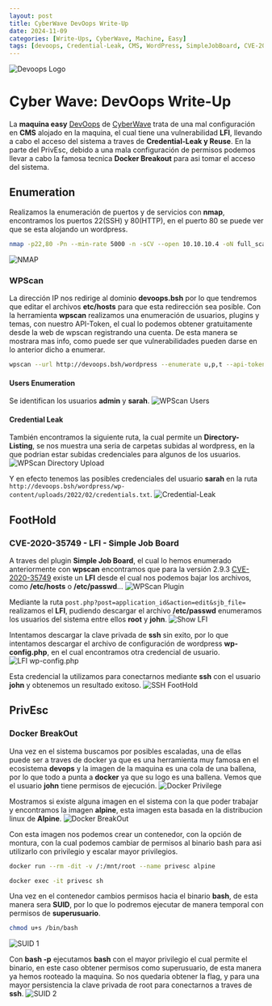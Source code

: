 ```yaml
---
layout: post
title: CyberWave DevOops Write-Up
date: 2024-11-09
categories: [Write-Ups, CyberWave, Machine, Easy]
tags: [devoops, Credential-Leak, CMS, WordPress, SimpleJobBoard, CVE-2020-35749, LFI, Docker-Breakout, Easy, Linux ]
---
```

![Devoops Logo](/assets/post_details/devoops/devoops_logo.png)
# Cyber Wave: DevOops Write-Up
La **maquina easy** [DevOops](https://training.cyberwave.network/machines) de [CyberWave](https://training.cyberwave.network) trata de una mal configuración en **CMS** alojado en la maquina, el cual tiene una vulnerabilidad **LFI**, llevando a cabo el acceso del sistema a traves de **Credential-Leak y Reuse**. En la parte del PrivEsc, debido a una mala configuración de permisos podemos llevar a cabo la famosa tecnica **Docker Breakout** para asi tomar el acceso del sistema.

## Enumeration
Realizamos la enumeración de puertos y de servicios con **nmap**, encontramos los puertos 22(SSH) y 80(HTTP), en el puerto 80 se puede ver que se esta alojando un wordpress.
```bash
nmap -p22,80 -Pn --min-rate 5000 -n -sCV --open 10.10.10.4 -oN full_scan.txt
```
![NMAP](/assets/post_details/devoops/devoops_nmap.png)

### WPScan
La dirección IP nos redirige al dominio **devoops.bsh** por lo que tendremos que editar el archivos **etc/hosts** para que esta redirección sea posible. 
Con la herramienta **wpscan** realizamos una enumeración de usuarios, plugins y temas, con nuestro API-Token, el cual lo podemos obtener gratuitamente desde la web de wpscan registrando una cuenta. De esta manera se mostrara mas info, como puede ser que vulnerabilidades pueden darse en lo anterior dicho a enumerar.
```bash
wpscan --url http://devoops.bsh/wordpress --enumerate u,p,t --api-token <API TOKEN>
```
#### Users Enumeration
Se identifican los usuarios **admin** y **sarah**.
![WPScan Users](/assets/post_details/devoops/devoops_wpscan_users.png)
#### Credential Leak
También encontramos la siguiente ruta, la cual permite un **Directory-Listing**, se nos muestra una seria de carpetas subidas al wordpress, en la que podrian estar subidas credenciales para algunos de los usuarios.
![WPScan Directory Upload](/assets/post_details/devoops/devoops_wpscan_directory_upload.png)

Y en efecto tenemos las posibles credenciales del usuario **sarah** en la ruta `http://devoops.bsh/wordpress/wp-content/uploads/2022/02/credentials.txt`.
![Credential-Leak](/assets/post_details/devoops/devoops_credential_leak.png)

## FootHold
### CVE-2020-35749 - LFI - Simple Job Board
A traves del plugin **Simple Job Board**, el cual lo hemos enumerado anteriormente con **wpscan** encontramos que para la versión 2.9.3 [CVE-2020-35749](https://www.exploit-db.com/exploits/50721) existe un **LFI** desde el cual nos podemos bajar los archivos, como **/etc/hosts** o **/etc/passwd**...
![WPScan Plugin](/assets/post_details/devoops/devoops_wpscan_plugin_vuln.png)

Mediante la ruta `post.php?post=application_id&action=edit&sjb_file=` realizamos el **LFI**, pudiendo descargar el archivo **/etc/passwd** enumeramos los usuarios del sistema entre ellos **root** y **john**.
![Show LFI](/assets/post_details/devoops/devoops_show_lfi.png)

Intentamos descargar la clave privada de **ssh** sin exito, por lo que intentamos descargar el archivo de configuración de wordpress **wp-config.php**, en el cual encontramos otra credencial de usuario.
![LFI wp-config.php](/assets/post_details/devoops/devoops_lfi_wpconfig.png)

Esta credencial la utilizamos para conectarnos mediante **ssh** con el usuario **john** y obtenemos un resultado exitoso.
![SSH FootHold](/assets/post_details/devoops//devoops_sshfoothold.png)

## PrivEsc
### Docker BreakOut
Una vez en el sistema buscamos por posibles escaladas, una de ellas puede ser a traves de docker ya que es una herramienta muy famosa en el ecosistema **devops** y la imagen de la maquina es una cola de una ballena, por lo que todo a punta a **docker** ya que su logo es una ballena.
Vemos que el usuario **john** tiene permisos de ejecución.
![Docker Privilege](/assets/post_details/devoops//devoops_docker_privilege.png)

Mostramos si existe alguna imagen en el sistema con la que poder trabajar y encontramos la imagen **alpine**, esta imagen esta basada en la distribucion linux de **Alpine**.
![Docker BreakOut](/assets/post_details/devoops//devoops_docker_breackout.png)

Con esta imagen nos podemos crear un contenedor, con la opción de montura, con la cual podemos cambiar de permisos al binario bash para asi utilizarlo con privilegio y escalar mayor privilegios.
```bash
docker run --rm -dit -v /:/mnt/root --name privesc alpine

docker exec -it privesc sh
```

Una vez en el contenedor cambios permisos hacia el binario **bash**, de esta manera sera **SUID**, por lo que lo podremos ejecutar de manera temporal con permisos de **superusuario**.
```bash
chmod u+s /bin/bash
```
![SUID 1](/assets/post_details/devoops/devoops_suid_1.png)

Con **bash -p** ejecutamos **bash** con el mayor privilegio el cual permite el binario, en este caso obtener permisos como superusuario, de esta manera ya hemos rooteado la maquina. So nos quedaria obtener la flag, y para una mayor persistencia la clave privada de root para conectarnos a traves de **ssh**.
![SUID 2](/assets/post_details/devoops/devoops_suid_2.png)
